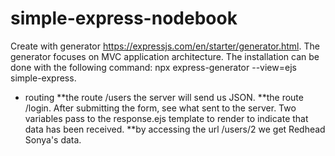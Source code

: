 # simple-express-nodebook
Create with generator https://expressjs.com/en/starter/generator.html. The generator focuses on MVC application architecture.
The installation can be done with the following command: npx express-generator --view=ejs simple-express.

* routing
  **the route /users the server will send us JSON. 
  **the route /login. After submitting the form, see what sent to the server. Two variables pass to the response.ejs template to render to indicate that data has been received. 
  **by accessing the url /users/2 we get Redhead Sonya's data.
